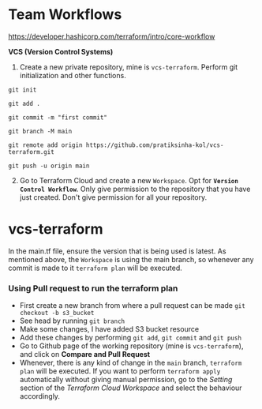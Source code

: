 # Team Workflows

https://developer.hashicorp.com/terraform/intro/core-workflow 

**VCS (Version Control Systems)** 

1. Create a new private repository, mine is `vcs-terraform`. Perform git initialization and other functions.  

```
git init

git add .

git commit -m "first commit"

git branch -M main

git remote add origin https://github.com/pratiksinha-kol/vcs-terraform.git

git push -u origin main
```

2. Go to Terraform Cloud and create a new `Workspace`. Opt for **`Version Control Workflow`**. 
Only give permission to the repository that you have just created. Don't give permission for all your repository. 

# vcs-terraform

In the main.tf file, ensure the version that is being used is latest. As mentioned above, the `Workspace` is using the main branch, so whenever any commit is made to it `terraform plan` will be executed.  

### Using Pull request to run the terraform plan

- First create a new branch from where a pull request can be made 
`git checkout -b s3_bucket` 
- See head by running `git branch`
- Make some changes, I have added S3 bucket resource
- Add these changes by performing `git add`, `git commit` and `git push`
- Go to Github page of the working repository (mine is `vcs-terraform`), and click on **Compare and Pull Request** 
- Whenever, there is any kind of change in the `main` branch, `terraform plan` will be executed. If you want to perform `terraform apply` automatically without giving manual permission, go to the _Setting_ section of the _Terraform Cloud Workspace_ and select the behaviour accordingly. 
